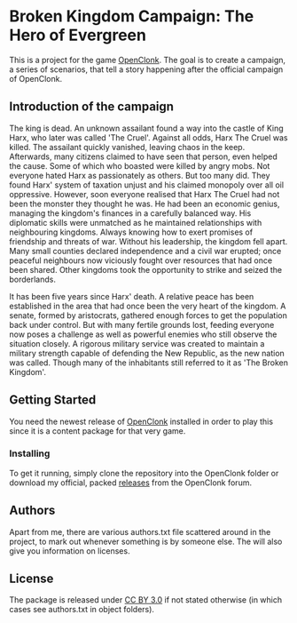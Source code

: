 # Broken Kingdom Campaign: The Hero of Evergreen

This is a project for the game [OpenClonk](https://www.openclonk.org/). The goal is to create a campaign, a series of scenarios, that tell a story happening after the official campaign of OpenClonk.

## Introduction of the campaign

The king is dead.
An unknown assailant found a way into the castle of King Harx, who later was called 'The Cruel'. Against all odds, Harx The Cruel was killed. The assailant quickly vanished, leaving chaos in the keep. Afterwards, many citizens claimed to have seen that person, even helped the cause. Some of which who boasted were killed by angry mobs. Not everyone hated Harx as passionately as others. But too many did. They found Harx' system of taxation unjust and his claimed monopoly over all oil oppressive. However, soon everyone realised that Harx The Cruel had not been the monster they thought he was. He had been an economic genius, managing the kingdom's finances in a carefully balanced way. His diplomatic skills were unmatched as he maintained relationships with neighbouring kingdoms. Always knowing how to exert promises of friendship and threats of war. Without his leadership, the kingdom fell apart. Many small counties declared independence and a civil war erupted; once peaceful neighbours now viciously fought over resources that had once been shared. Other kingdoms took the opportunity to strike and seized the borderlands.

It has been five years since Harx' death. A relative peace has been established in the area that had once been the very heart of the kingdom. A senate, formed by aristocrats, gathered enough forces to get the population back under control. But with many fertile grounds lost, feeding everyone now poses a challenge as well as powerful enemies who still observe the situation closely. A rigorous military service was created to maintain a military strength capable of defending the New Republic, as the new nation was called. Though many of the inhabitants still referred to it as 'The Broken Kingdom'.

## Getting Started

You need the newest release of [OpenClonk](https://www.openclonk.org/) installed in order to play this since it is a content package for that very game.

### Installing

To get it running, simply clone the repository into the OpenClonk folder or download my official, packed [releases](https://forum.openclonk.org/topic_show.pl?tid=3372) from the OpenClonk forum.

## Authors

Apart from me, there are various authors.txt file scattered around in the project, to mark out whenever something is by someone else. The will also give you information on licenses.

## License

The package is released under [CC BY 3.0](https://creativecommons.org/licenses/by/3.0/) if not stated otherwise (in which cases see authors.txt in object folders).